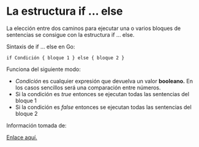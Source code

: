 <h1>La estructura if ... else</h1>

<p>La elección entre dos caminos para ejecutar una o varios bloques de sentencias se consigue con la estructura if ... else.</p>
<p>Sintaxis de if ... else en Go:</p>

<code>if Condición { 
    bloque 1
} else {
    bloque 2
}</code>

<p>Funciona del siguiente modo:</p>

<ul>
<li><em>Condición </em>es cualquier expresión que devuelva un valor <strong>booleano.</strong> En los casos sencillos será una comparación entre números.</li>
<li>Si la condición es <em>true </em>entonces se ejecutan todas las sentencias del bloque 1</li>
<li>Si la condición es <em>false </em>entonces se ejecutan todas las sentencias del bloque 2</li>
</ul>

<p> Información tomada de: </p>
<a href="https://awebytes.files.wordpress.com/2020/10/librov1.pdf">Enlace aquí.</a>